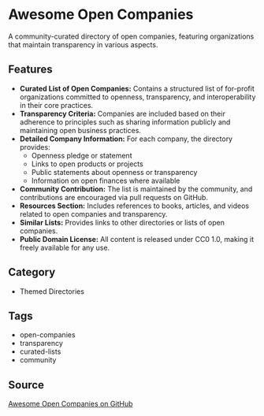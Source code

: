 # Awesome Open Companies

A community-curated directory of open companies, featuring organizations that maintain transparency in various aspects.

## Features
- **Curated List of Open Companies:** Contains a structured list of for-profit organizations committed to openness, transparency, and interoperability in their core practices.
- **Transparency Criteria:** Companies are included based on their adherence to principles such as sharing information publicly and maintaining open business practices.
- **Detailed Company Information:** For each company, the directory provides:
  - Openness pledge or statement
  - Links to open products or projects
  - Public statements about openness or transparency
  - Information on open finances where available
- **Community Contribution:** The list is maintained by the community, and contributions are encouraged via pull requests on GitHub.
- **Resources Section:** Includes references to books, articles, and videos related to open companies and transparency.
- **Similar Lists:** Provides links to other directories or lists of open companies.
- **Public Domain License:** All content is released under CC0 1.0, making it freely available for any use.

## Category
- Themed Directories

## Tags
- open-companies
- transparency
- curated-lists
- community

## Source
[Awesome Open Companies on GitHub](https://github.com/opencompany/awesome-open-company)
